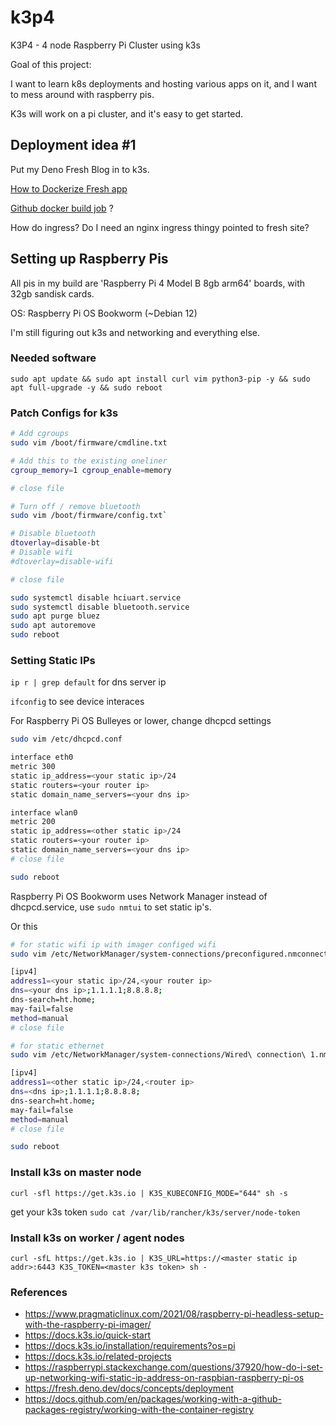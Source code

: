 # k3p4

K3P4 - 4 node Raspberry Pi Cluster using k3s

Goal of this project:

I want to learn k8s deployments and hosting various apps on it, and I want to mess around with raspberry pis.

K3s will work on a pi cluster, and it's easy to get started.

## Deployment idea #1

Put my Deno Fresh Blog in to k3s.

[How to Dockerize Fresh app](https://fresh.deno.dev/docs/concepts/deployment)

[Github docker build job](https://docs.github.com/en/packages/working-with-a-github-packages-registry/working-with-the-container-registry) ?

How do ingress? Do I need an nginx ingress thingy pointed to fresh site?

## Setting up Raspberry Pis

All pis in my build are 'Raspberry Pi 4 Model B 8gb arm64' boards, with 32gb sandisk cards.

OS: Raspberry Pi OS Bookworm (~Debian 12)

I'm still figuring out k3s and networking and everything else.

### Needed software

`sudo apt update && sudo apt install curl vim python3-pip -y && sudo apt full-upgrade -y && sudo reboot`

### Patch Configs for k3s

```sh
# Add cgroups
sudo vim /boot/firmware/cmdline.txt

# Add this to the existing oneliner
cgroup_memory=1 cgroup_enable=memory

# close file

# Turn off / remove bluetooth
sudo vim /boot/firmware/config.txt`

# Disable bluetooth
dtoverlay=disable-bt
# Disable wifi
#dtoverlay=disable-wifi

# close file

sudo systemctl disable hciuart.service
sudo systemctl disable bluetooth.service
sudo apt purge bluez
sudo apt autoremove
sudo reboot
```

### Setting Static IPs

`ip r | grep default` for dns server ip

`ifconfig` to see device interaces

For Raspberry Pi OS Bulleyes or lower, change dhcpcd settings

```sh
sudo vim /etc/dhcpcd.conf

interface eth0
metric 300
static ip_address=<your static ip>/24
static routers=<your router ip>
static domain_name_servers=<your dns ip>

interface wlan0
metric 200
static ip_address=<other static ip>/24
static routers=<your router ip>
static domain_name_servers=<your dns ip>
# close file

sudo reboot
```

Raspberry Pi OS Bookworm uses Network Manager instead of dhcpcd.service, use `sudo nmtui` to set static ip's.

Or this

```sh
# for static wifi ip with imager configed wifi
sudo vim /etc/NetworkManager/system-connections/preconfigured.nmconnection

[ipv4]
address1=<your static ip>/24,<your router ip>
dns=<your dns ip>;1.1.1.1;8.8.8.8;
dns-search=ht.home;
may-fail=false
method=manual
# close file

# for static ethernet
sudo vim /etc/NetworkManager/system-connections/Wired\ connection\ 1.nmconnection

[ipv4]
address1=<other static ip>/24,<router ip>
dns=<dns ip>;1.1.1.1;8.8.8.8;
dns-search=ht.home;
may-fail=false
method=manual
# close file

sudo reboot
```

### Install k3s on master node

`curl -sfl https://get.k3s.io | K3S_KUBECONFIG_MODE="644" sh -s`

get your k3s token `sudo cat /var/lib/rancher/k3s/server/node-token`

### Install k3s on worker / agent nodes

`curl -sfL https://get.k3s.io | K3S_URL=https://<master static ip addr>:6443 K3S_TOKEN=<master k3s token> sh -`

### References

- https://www.pragmaticlinux.com/2021/08/raspberry-pi-headless-setup-with-the-raspberry-pi-imager/
- https://docs.k3s.io/quick-start
- https://docs.k3s.io/installation/requirements?os=pi
- https://docs.k3s.io/related-projects
- https://raspberrypi.stackexchange.com/questions/37920/how-do-i-set-up-networking-wifi-static-ip-address-on-raspbian-raspberry-pi-os
- https://fresh.deno.dev/docs/concepts/deployment
- https://docs.github.com/en/packages/working-with-a-github-packages-registry/working-with-the-container-registry
